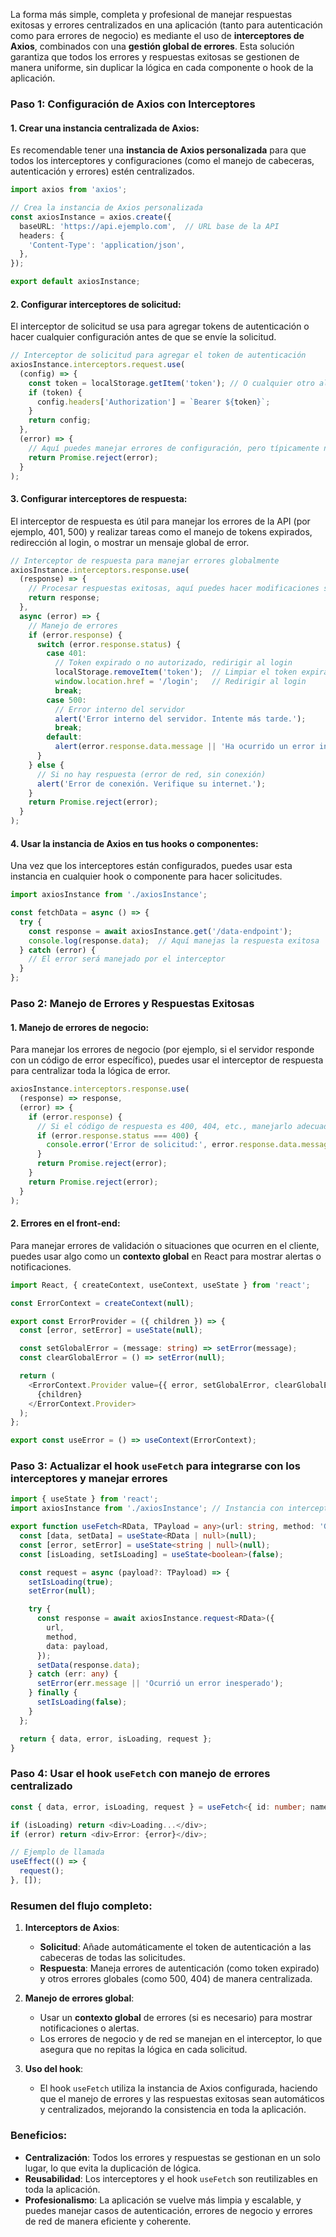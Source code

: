 La forma más simple, completa y profesional de manejar respuestas exitosas y errores centralizados en una aplicación (tanto para autenticación como para errores de negocio) es mediante el uso de **interceptores de Axios**, combinados con una **gestión global de errores**. Esta solución garantiza que todos los errores y respuestas exitosas se gestionen de manera uniforme, sin duplicar la lógica en cada componente o hook de la aplicación.

### Paso 1: Configuración de Axios con Interceptores

#### 1. **Crear una instancia centralizada de Axios**:
Es recomendable tener una **instancia de Axios personalizada** para que todos los interceptores y configuraciones (como el manejo de cabeceras, autenticación y errores) estén centralizados.

```ts
import axios from 'axios';

// Crea la instancia de Axios personalizada
const axiosInstance = axios.create({
  baseURL: 'https://api.ejemplo.com',  // URL base de la API
  headers: {
    'Content-Type': 'application/json',
  },
});

export default axiosInstance;
```

#### 2. **Configurar interceptores de solicitud**:
El interceptor de solicitud se usa para agregar tokens de autenticación o hacer cualquier configuración antes de que se envíe la solicitud.

```ts
// Interceptor de solicitud para agregar el token de autenticación
axiosInstance.interceptors.request.use(
  (config) => {
    const token = localStorage.getItem('token'); // O cualquier otro almacenamiento
    if (token) {
      config.headers['Authorization'] = `Bearer ${token}`;
    }
    return config;
  },
  (error) => {
    // Aquí puedes manejar errores de configuración, pero típicamente no ocurrirán
    return Promise.reject(error);
  }
);
```

#### 3. **Configurar interceptores de respuesta**:
El interceptor de respuesta es útil para manejar los errores de la API (por ejemplo, 401, 500) y realizar tareas como el manejo de tokens expirados, redirección al login, o mostrar un mensaje global de error.

```ts
// Interceptor de respuesta para manejar errores globalmente
axiosInstance.interceptors.response.use(
  (response) => {
    // Procesar respuestas exitosas, aquí puedes hacer modificaciones si es necesario
    return response;
  },
  async (error) => {
    // Manejo de errores
    if (error.response) {
      switch (error.response.status) {
        case 401:
          // Token expirado o no autorizado, redirigir al login
          localStorage.removeItem('token');  // Limpiar el token expirado
          window.location.href = '/login';   // Redirigir al login
          break;
        case 500:
          // Error interno del servidor
          alert('Error interno del servidor. Intente más tarde.');
          break;
        default:
          alert(error.response.data.message || 'Ha ocurrido un error inesperado.');
      }
    } else {
      // Si no hay respuesta (error de red, sin conexión)
      alert('Error de conexión. Verifique su internet.');
    }
    return Promise.reject(error);
  }
);
```

#### 4. **Usar la instancia de Axios en tus hooks o componentes**:
Una vez que los interceptores están configurados, puedes usar esta instancia en cualquier hook o componente para hacer solicitudes.

```ts
import axiosInstance from './axiosInstance';

const fetchData = async () => {
  try {
    const response = await axiosInstance.get('/data-endpoint');
    console.log(response.data);  // Aquí manejas la respuesta exitosa
  } catch (error) {
    // El error será manejado por el interceptor
  }
};
```

### Paso 2: Manejo de Errores y Respuestas Exitosas

#### 1. **Manejo de errores de negocio**:
Para manejar los errores de negocio (por ejemplo, si el servidor responde con un código de error específico), puedes usar el interceptor de respuesta para centralizar toda la lógica de error.

```ts
axiosInstance.interceptors.response.use(
  (response) => response,
  (error) => {
    if (error.response) {
      // Si el código de respuesta es 400, 404, etc., manejarlo adecuadamente
      if (error.response.status === 400) {
        console.error('Error de solicitud:', error.response.data.message);
      }
      return Promise.reject(error);
    }
    return Promise.reject(error);
  }
);
```

#### 2. **Errores en el front-end**:
Para manejar errores de validación o situaciones que ocurren en el cliente, puedes usar algo como un **contexto global** en React para mostrar alertas o notificaciones.

```ts
import React, { createContext, useContext, useState } from 'react';

const ErrorContext = createContext(null);

export const ErrorProvider = ({ children }) => {
  const [error, setError] = useState(null);

  const setGlobalError = (message: string) => setError(message);
  const clearGlobalError = () => setError(null);

  return (
    <ErrorContext.Provider value={{ error, setGlobalError, clearGlobalError }}>
      {children}
    </ErrorContext.Provider>
  );
};

export const useError = () => useContext(ErrorContext);
```

### Paso 3: Actualizar el hook `useFetch` para integrarse con los interceptores y manejar errores

```ts
import { useState } from 'react';
import axiosInstance from './axiosInstance'; // Instancia con interceptores configurados

export function useFetch<RData, TPayload = any>(url: string, method: 'GET' | 'POST' = 'GET') {
  const [data, setData] = useState<RData | null>(null);
  const [error, setError] = useState<string | null>(null);
  const [isLoading, setIsLoading] = useState<boolean>(false);

  const request = async (payload?: TPayload) => {
    setIsLoading(true);
    setError(null);

    try {
      const response = await axiosInstance.request<RData>({
        url,
        method,
        data: payload,
      });
      setData(response.data);
    } catch (err: any) {
      setError(err.message || 'Ocurrió un error inesperado');
    } finally {
      setIsLoading(false);
    }
  };

  return { data, error, isLoading, request };
}
```

### Paso 4: Usar el hook `useFetch` con manejo de errores centralizado

```ts
const { data, error, isLoading, request } = useFetch<{ id: number; name: string }>('/data-endpoint');

if (isLoading) return <div>Loading...</div>;
if (error) return <div>Error: {error}</div>;

// Ejemplo de llamada
useEffect(() => {
  request();
}, []);
```

### Resumen del flujo completo:

1. **Interceptors de Axios**:
   - **Solicitud**: Añade automáticamente el token de autenticación a las cabeceras de todas las solicitudes.
   - **Respuesta**: Maneja errores de autenticación (como token expirado) y otros errores globales (como 500, 404) de manera centralizada.

2. **Manejo de errores global**: 
   - Usar un **contexto global** de errores (si es necesario) para mostrar notificaciones o alertas.
   - Los errores de negocio y de red se manejan en el interceptor, lo que asegura que no repitas la lógica en cada solicitud.

3. **Uso del hook**:
   - El hook `useFetch` utiliza la instancia de Axios configurada, haciendo que el manejo de errores y las respuestas exitosas sean automáticos y centralizados, mejorando la consistencia en toda la aplicación.

### Beneficios:
- **Centralización**: Todos los errores y respuestas se gestionan en un solo lugar, lo que evita la duplicación de lógica.
- **Reusabilidad**: Los interceptores y el hook `useFetch` son reutilizables en toda la aplicación.
- **Profesionalismo**: La aplicación se vuelve más limpia y escalable, y puedes manejar casos de autenticación, errores de negocio y errores de red de manera eficiente y coherente.